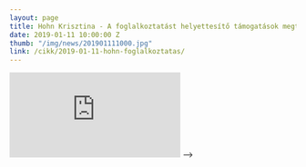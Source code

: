 ```yaml
---
layout: page
title: Hohn Krisztina - A foglalkoztatást helyettesítő támogatások megteremtéséről
date: 2019-01-11 10:00:00 Z
thumb: "/img/news/201901111000.jpg"
link: /cikk/2019-01-11-hohn-foglalkoztatas/
---
```

<div class="container-yt">
  <iframe class="responsive-iframe-yt" src="https://www.youtube.com/embed/f09-538p1E8" frameborder="0" allowfullscreen>><iframe>
</div>
<!-- <iframe width="770" height="433" src="https://www.youtube.com/embed/f09-538p1E8" frameborder="0" allowfullscreen></iframe> -->